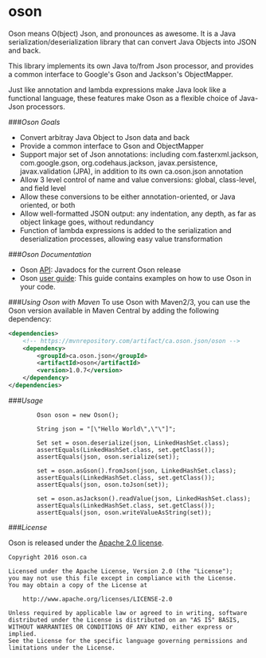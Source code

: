 # oson
Oson means O(bject) Json, and pronounces as awesome. It is a Java serialization/deserialization library that can convert Java Objects into JSON and back.

This library implements its own Java to/from Json processor, and provides a common interface to Google's Gson and Jackson's ObjectMapper.

Just like annotation and lambda expressions make Java look like a functional language, these features make Oson as a flexible choice of Java-Json processors.

###*Oson Goals*
  * Convert arbitray Java Object to Json data and back
  * Provide a common interface to Gson and ObjectMapper
  * Support major set of Json annotations: including com.fasterxml.jackson, com.google.gson, org.codehaus.jackson, javax.persistence, javax.validation (JPA), in addition to its own ca.oson.json annotation
  * Allow 3 level control of name and value conversions: global, class-level, and field level
  * Allow these conversions to be either annotation-oriented, or Java oriented, or both
  * Allow well-formatted JSON output: any indentation, any depth, as far as object linkage goes, without redundancy
  * Function of lambda expressions is added to the serialization and deserialization processes, allowing easy value transformation

###*Oson Documentation*
  * Oson [API](http://www.javadoc.io/doc/ca.oson.json/oson): Javadocs for the current Oson release
  * Oson [user guide](https://github.com/osonus/oson/blob/master/UserGuide.md): This guide contains examples on how to use Oson in your code.

###*Using Oson with Maven*
To use Oson with Maven2/3, you can use the Oson version available in Maven Central by adding the following dependency:

```xml
<dependencies>
	<!-- https://mvnrepository.com/artifact/ca.oson.json/oson -->
	<dependency>
	    <groupId>ca.oson.json</groupId>
	    <artifactId>oson</artifactId>
	    <version>1.0.7</version>
	</dependency>
</dependencies>
```

###*Usage*

```
		Oson oson = new Oson();
		
		String json = "[\"Hello World\",\"\"]";

		Set set = oson.deserialize(json, LinkedHashSet.class);
		assertEquals(LinkedHashSet.class, set.getClass());
		assertEquals(json, oson.serialize(set));
		
		set = oson.asGson().fromJson(json, LinkedHashSet.class);
		assertEquals(LinkedHashSet.class, set.getClass());
		assertEquals(json, oson.toJson(set));
		
		set = oson.asJackson().readValue(json, LinkedHashSet.class);
		assertEquals(LinkedHashSet.class, set.getClass());
		assertEquals(json, oson.writeValueAsString(set));
```

###*License*

Oson is released under the [Apache 2.0 license](LICENSE).

```
Copyright 2016 oson.ca

Licensed under the Apache License, Version 2.0 (the "License");
you may not use this file except in compliance with the License.
You may obtain a copy of the License at

    http://www.apache.org/licenses/LICENSE-2.0

Unless required by applicable law or agreed to in writing, software
distributed under the License is distributed on an "AS IS" BASIS,
WITHOUT WARRANTIES OR CONDITIONS OF ANY KIND, either express or implied.
See the License for the specific language governing permissions and
limitations under the License.
```